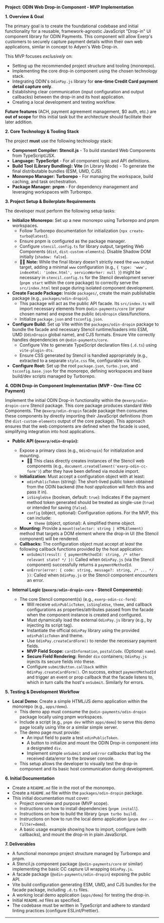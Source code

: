 **Project: ODIN Web Drop-in Component - MVP Implementation**

**1. Overview & Goal**

The primary goal is to create the foundational codebase and initial functionality for a reusable, framework-agnostic JavaScript "Drop-in" UI component library for ODIN Payments. This component will allow Exerp's customers to securely capture payment details within their own web applications, similar in concept to Adyen's Web Drop-in.

This MVP focuses _exclusively_ on:

- Setting up the recommended project structure and tooling (monorepo).
- Implementing the core drop-in component using the chosen technology stack.
- Integrating ODIN's `OdinPay.js` library for **one-time Credit Card payment detail capture only**.
- Establishing clear communication (input configuration and output callbacks) between the drop-in and its host application.
- Creating a local development and testing workflow.

**Future features** (ACH, payment agreement management, $0 auth, etc.) are **out of scope** for this initial task but the architecture should facilitate their later addition.

**2. Core Technology & Tooling Stack**

The project **must** use the following technology stack:

- **Component Compiler:** **Stencil.js** - To build standard Web Components from TypeScript/JSX.
- **Language:** **TypeScript** - For all component logic and API definitions.
- **Build Tool (Library Bundling):** **Vite** (in Library Mode) - To generate the final distributable bundles (ESM, UMD, CJS).
- **Monorepo Manager:** **Turborepo** - For managing the workspace, build caching, and task orchestration.
- **Package Manager:** **pnpm** - For dependency management and leveraging workspaces with Turborepo.

**3. Project Setup & Boilerplate Requirements**

The developer must perform the following setup tasks:

- **Initialize Monorepo:** Set up a new monorepo using Turborepo and pnpm workspaces.
  - Follow Turborepo documentation for initialization (`npx create-turbo@latest`).
  - Ensure pnpm is configured as the package manager.
  - Configure `stencil.config.ts` for library output, targeting Web Components (`dist`, `dist-custom-elements`). Disable Shadow DOM initially (`shadow: false`).
  - 🧑‍💻 **Note:** While the final library doesn't strictly need the `www` output target, adding a minimal `www` configuration (e.g., `{ type: 'www', indexHtml: 'index.html', serviceWorker: null }`) might be necessary in `stencil.config.ts` for the Stencil development server (`pnpm start` within the core package) to correctly serve the `src/index.html` test page during isolated component development.
- **Create Facade Package:** Inside `packages/`, create the main publishable package (e.g., `packages/odin-dropin`).
  - This package will act as the public API facade. Its `src/index.ts` will import necessary elements from `@odin-payments/core` (or your chosen name) and expose the public `OdinDropin` class/functions.
  - Initialize `package.json` and `tsconfig.json`.
- **Configure Build:** Set up Vite within the `packages/odin-dropin` package to bundle the facade and necessary Stencil runtime/loaders into ESM, UMD (`OdinDropin` global name), and CJS formats. Ensure Vite correctly handles dependencies on `@odin-payments/core`.
  - Configure Vite to generate TypeScript declaration files (`.d.ts`) using `vite-plugin-dts`.
  - Ensure CSS generated by Stencil is handled appropriately (e.g., extracted to a separate `style.css` file, configurable via Vite).
- **Configure Root:** Set up the root `package.json`, `turbo.json`, and `tsconfig.base.json` for the monorepo, defining workspaces and base build/dev scripts managed by Turborepo.

**4. ODIN Drop-in Component Implementation (MVP - One-Time CC Payment)**

Implement the initial ODIN Drop-in functionality within the `@exerp/odin-dropin-core` Stencil package. This core package produces standard Web Components. The `@exerp/odin-dropin` facade package then consumes these components by directly importing their JavaScript definitions (from the `dist-custom-elements` output of the core package). This approach ensures that the web components are defined when the facade is used, simplifying integration into host applications.

- **Public API (`@exerp/odin-dropin`):**
  - Expose a primary class (e.g., `OdinDropin`) for initialization and mounting.
    -   🧑‍💻 This class directly creates instances of the Stencil web components (e.g., `document.createElement('exerp-odin-cc-form')`) after they have been defined via module import.
  - **Initialization:** Must accept a configuration object with at least:
    - `odinPublicToken` (string): The short-lived public token obtained from the ODIN backend (the _host application_ will fetch this and pass it in).
    - `isSingleUse` (boolean, default: `true`): Indicates if the payment method token generated should be treated as single-use (`true`) or intended for saving (`false`).
    - `config` (object, optional): Configuration options. For the MVP, this can include:
      - `theme` (object, optional): A simplified theme object.
  - **Mounting:** Provide a `mount(selector: string | HTMLElement)` method that targets a DOM element where the drop-in UI (the Stencil component) will be rendered.
  - **Callbacks:** The configuration object must accept _at least_ the following callback functions provided by the host application:
    - `onSubmit(result: { paymentMethodId: string, /* other relevant state? */ })`: Called when `OdinPay.js` (via the Stencil component) successfully returns a `paymentMethodId`.
    - `onError(error: { code: string, message?: string, /* ... */ })`: Called when `OdinPay.js` or the Stencil component encounters an error.

- **Internal Logic (`@exerp/odin-dropin-core` - Stencil Components):**
  - The core Stencil component(s) (e.g., `exerp-odin-cc-form`):
    - Will receive `odinPublicToken`, `isSingleUse`, `theme`, and callback configurations as properties/attributes passed from the facade when the component instance is created and configured.
    - Must dynamically load the external `OdinPay.js` library (e.g., by injecting its script tag).
    - Instantiate the official `OdinPay` library using the provided `odinPublicToken` and theme.
    - Use `OdinPay.createCardForm()` to render the necessary payment fields.
    - **MVP Field Scope:** `cardInformation`, `postalCode`. (Optional: `name`).
    - **Secure Field Rendering:** Render `div` containers; `OdinPay.js` injects its secure fields into these.
    - Configure `submitButton.callback` within `OdinPay.createCardForm()`. On success, extract `paymentMethodId` and trigger an event or prop callback that the facade listens to, which in turn calls the host's `onSubmit`. Similarly for errors.

**5. Testing & Development Workflow**

- **Local Demo:** Create a simple HTML/JS demo application within the monorepo (e.g., `apps/demo`).
  - This demo app must consume the `@odin-payments/odin-dropin` package locally using pnpm workspaces.
  - Include a script (e.g., `pnpm dev` within `apps/demo`) to serve this demo page locally using Vite or a similar simple server.
  - The demo page must provide:
    - An input field to paste a test `odinPublicToken`.
    - A button to initialize and mount the ODIN Drop-in component into a designated `div`.
    - Implement simple `onSubmit` and `onError` callbacks that log the received data/error to the browser console.
  - This setup allows the developer to visually test the drop-in component and its basic host communication during development.

**6. Initial Documentation**

- Create a `README.md` file in the root of the monorepo.
- Create a `README.md` file within the `packages/odin-dropin` package.
- This initial documentation must cover:
  - Project overview and purpose (MVP scope).
  - Instructions on how to install dependencies (`pnpm install`).
  - Instructions on how to build the library (`pnpm turbo build`).
  - Instructions on how to run the local demo application (`pnpm dev --filter=demo`).
  - A basic usage example showing how to import, configure (with callbacks), and mount the drop-in in plain JavaScript.

**7. Deliverables**

- A functional monorepo project structure managed by Turborepo and pnpm.
- A Stencil.js component package (`@odin-payments/core` or similar) implementing the basic CC capture UI wrapping `OdinPay.js`.
- A facade package (`@odin-payments/odin-dropin`) exposing the public API.
- Vite build configuration generating ESM, UMD, and CJS bundles for the facade package, including `.d.ts` files.
- A working local demo application (`apps/demo`) for testing the drop-in.
- Initial `README.md` files as specified.
- The codebase must be written in TypeScript and adhere to standard linting practices (configure ESLint/Prettier).

---
